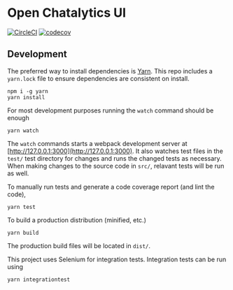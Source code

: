 # Open Chatalytics UI

[![CircleCI](https://circleci.com/gh/OpenChatAlytics/OpenChatAlyticsUI.svg?style=shield&circle-token=:circle-ci-badge-token)](https://circleci.com/gh/OpenChatAlytics/OpenChatAlyticsUI/tree/master)
[![codecov](https://codecov.io/gh/OpenChatAlytics/OpenChatAlyticsUI/branch/master/graph/badge.svg)](https://codecov.io/gh/OpenChatAlytics/OpenChatAlyticsUI)

## Development

The preferred way to install dependencies is [Yarn](https://github.com/yarnpkg/yarn).  This repo
includes a `yarn.lock` file to ensure dependencies are consistent on install.

```
npm i -g yarn
yarn install
```

For most development purposes running the `watch` command should be enough

```
yarn watch
```

The `watch` commands starts a webpack development server at
[http://127.0.0.1:3000](http://127.0.0.1:3000).  It also watches test files in the `test/` test
directory for changes and runs the changed tests as necessary.  When making changes to the source
code in `src/`, relavant tests will be run as well.

To manually run tests and generate a code coverage report (and lint the code),

```
yarn test
```

To build a production distribution (minified, etc.)

```
yarn build
```

The production build files will be located in `dist/`.

This project uses Selenium for integration tests.  Integration tests can be run using

```
yarn integrationtest
```
